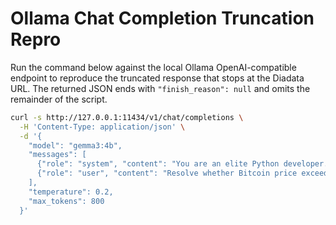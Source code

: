 # Ollama Chat Completion Truncation Repro

Run the command below against the local Ollama OpenAI-compatible endpoint to reproduce the truncated response that stops at the Diadata URL. The returned JSON ends with `"finish_reason": null` and omits the remainder of the script.

```bash
curl -s http://127.0.0.1:11434/v1/chat/completions \
  -H 'Content-Type: application/json' \
  -d '{
    "model": "gemma3:4b",
    "messages": [
      {"role": "system", "content": "You are an elite Python developer. Respond with raw Python code only."},
      {"role": "user", "content": "Resolve whether Bitcoin price exceeds 110570 using https://api.diadata.org/v1/assetQuotation/Bitcoin/0x0000000000000000000000000000000000000000000000000000000000000000. Define resolve_oracle() returning decision, reason, data and end with __main__ printing json.dumps(resolve_oracle())."}
    ],
    "temperature": 0.2,
    "max_tokens": 800
  }'
```
